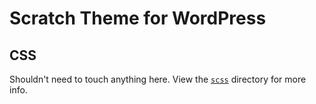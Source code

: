 # Scratch Theme for WordPress

## CSS

Shouldn't need to touch anything here. View the [`scss`](https://github.com/zackphilipps/scratch-theme/tree/master/scss) directory for more info.
